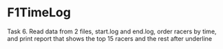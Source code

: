 # F1TimeLog

Task 6. Read data from 2 files, start.log and end.log, order racers by time, and print report that shows the top 15 racers and the rest after underline